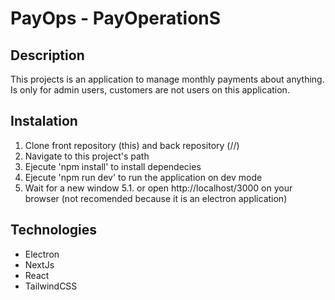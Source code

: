 # PayOps - PayOperationS
## Description
This projects is an application to manage monthly payments about anything.
Is only for admin users, customers are not users on this application.

## Instalation 
1. Clone front repository (this) and back repository (//) 
2. Navigate to this project's path
3. Ejecute 'npm install' to install dependecies
4. Ejecute 'npm run dev' to run the application on dev mode
5. Wait for a new window
  5.1. or open http://localhost/3000 on your browser (not recomended because it is an electron application)

 ## Technologies
 - Electron
 - NextJs
 - React
 - TailwindCSS